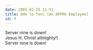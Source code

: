 ```yaml
---
date: 2005-02-25 11:51
title: Ode to Toni (An APPRO Employee)
id: 5
---
```

Server nine is down!<br>
Jesus H. Christ allmighty!!<br>
Server nine is down!
